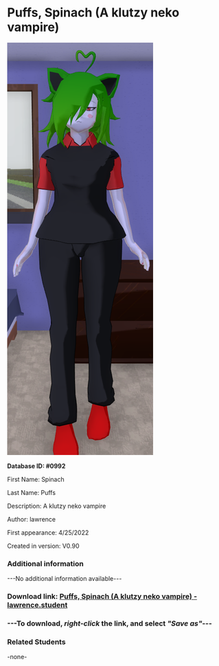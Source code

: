 # Puffs, Spinach (A klutzy neko vampire)

<img src="../../Files/Images/Puffs, Spinach (A klutzy neko vampire).png" title="Puffs, Spinach (A klutzy neko vampire) - lawrence">

**Database ID: #0992**

First Name: Spinach

Last Name: Puffs

Description: A klutzy neko vampire

Author: lawrence

First appearance: 4/25/2022

Created in version: V0.90

### Additional information

---No additional information available---

### Download link: <a href="https://raw.githubusercontent.com/Arbiter1223/Daigaku-Gurashi-Custom-Students/master/Files/Student%20Files/Puffs%2C%20Spinach%20(A%20klutzy%20neko%20vampire)%20-%20lawrence.student">Puffs, Spinach (A klutzy neko vampire) - lawrence.student</a>

### ---**To download, _right-click_ the link, and select _"Save as"_**---

### Related Students

-none-
